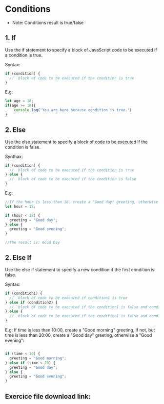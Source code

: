 # Conditions

* Note: Conditions result is true/false

## 1. If

Use the if statement to specify a block of JavaScript code to be executed if a condition is true.

Syntax:
```js
if (condition) {
  //  block of code to be executed if the condition is true
}
```
E.g:

```js
let age = 18;
if(age >= 18){
    console.log('You are here because condition is true.')
}
```

## 2. Else

Use the else statement to specify a block of code to be executed if the condition is false.

Synthax:

```js
if (condition) {
  //  block of code to be executed if the condition is true
} else {
  //  block of code to be executed if the condition is false
}
```
E.g:

```js
//If the hour is less than 18, create a "Good day" greeting, otherwise "Good evening":
let hour = 18;

if (hour < 18) {
  greeting = "Good day";
} else {
  greeting = "Good evening";
}

//The result is: Good Day
```

## 2. Else If

Use the else if statement to specify a new condition if the first condition is false.

Syntax:

```js
if (condition1) {
  //  block of code to be executed if condition1 is true
} else if (condition2) {
  //  block of code to be executed if the condition1 is false and condition2 is true
} else {
  //  block of code to be executed if the condition1 is false and condition2 is false
}
```

E.g:
If time is less than 10:00, create a "Good morning" greeting, if not, but time is less than 20:00, create a "Good day" greeting, otherwise a "Good evening":
```js

if (time < 10) {
  greeting = "Good morning";
} else if (time < 20) {
  greeting = "Good day";
} else {
  greeting = "Good evening";
}
```

## Exercice file download link: [](./TP/tp_06.js)





